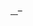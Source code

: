 <p>
    <a href="http://opendefinition.org/ossd/" title="{{ gettext('Open Online Software Service') }}">
        <img src="http://assets.okfn.org/images/ok_buttons/os_80x15_orange_grey.png" alt="" border="" />
    </a>
    <a href="http://opendefinition.org/" title="{{ gettext('Open Online Software Service') }}">
        <img src="http://assets.okfn.org/images/ok_buttons/od_80x15_blue.png" alt="" border="" />
    </a>
    <a href="http://opendefinition.org/" title="{{ gettext('Open Content') }}">
        <img src="http://assets.okfn.org/images/ok_buttons/oc_80x15_blue.png" alt="" border="" />
    </a>
    &ndash;
    <a href="http://creativecommons.org/licenses/by/3.0/" title="{{ gettext('Content Licensed under a CC Attribution') }}"></a>
</p>
